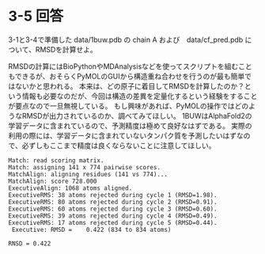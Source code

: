 # 3-5 回答
3-1と3-4で準備した data/1buw.pdb の chain A および　data/cf_pred.pdb について、RMSDを計算せよ。

RMSDの計算にはBioPythonやMDAnalysisなどを使ってスクリプトを組むこともできるが、おそらくPyMOLのGUIから構造重ね合わせを行うのが最も簡単ではないかと思われる。
本来は、どの原子に着目してRMSDを計算したのか？という情報も必要なのだが、今回は構造の差異を定量化するという経験をすることが要点なので一旦無視している。
もし興味があれば、PyMOLの操作ではどのようなRMSDが出力されているのか、調べてみてほしい。
1BUWはAlphaFold2の学習データに含まれているので、予測精度は極めて良好なはずである。
実際の利用の際には、学習データに含まれていないタンパク質を予測したいはずなので、必ずしもここまで精度は良くならないことに注意してほしい。

```
Match: read scoring matrix.
Match: assigning 141 x 774 pairwise scores.
MatchAlign: aligning residues (141 vs 774)...
MatchAlign: score 728.000
ExecutiveAlign: 1068 atoms aligned.
ExecutiveRMS: 38 atoms rejected during cycle 1 (RMSD=1.98).
ExecutiveRMS: 80 atoms rejected during cycle 2 (RMSD=0.91).
ExecutiveRMS: 60 atoms rejected during cycle 3 (RMSD=0.60).
ExecutiveRMS: 39 atoms rejected during cycle 4 (RMSD=0.49).
ExecutiveRMS: 17 atoms rejected during cycle 5 (RMSD=0.44).
 Executive: RMSD =    0.422 (834 to 834 atoms)

RNSD = 0.422
```